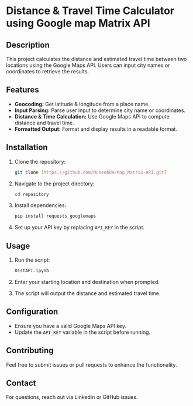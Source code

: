 # Distance & Travel Time Calculator using Google map Matrix API

## Description

This project calculates the distance and estimated travel time between two locations using the Google Maps API. Users can input city names or coordinates to retrieve the results.

## Features

* **Geocoding:** Get latitude & longitude from a place name.
* **Input Parsing:** Parse user input to determine city name or coordinates.
* **Distance & Time Calculation:** Use Google Maps API to compute distance and travel time.
* **Formatted Output:** Format and display results in a readable format.

## Installation

1.  Clone the repository:

    ```bash
    git clone [https://github.com/MuneebUH/Map_Matrix-API.git]
    ```

2.  Navigate to the project directory:

    ```bash
    cd repository
    ```

3.  Install dependencies:

    ```bash
    pip install requests googlemaps
    ```

4.  Set up your API key by replacing `API_KEY` in the script.

## Usage

1.  Run the script:

    ```bash
    DistAPI.ipynb
    ```

2.  Enter your starting location and destination when prompted.
3.  The script will output the distance and estimated travel time.

## Configuration

* Ensure you have a valid Google Maps API key.
* Update the `API_KEY` variable in the script before running.

## Contributing

Feel free to submit issues or pull requests to enhance the functionality.


## Contact

For questions, reach out via Linkedin or GitHub issues.
